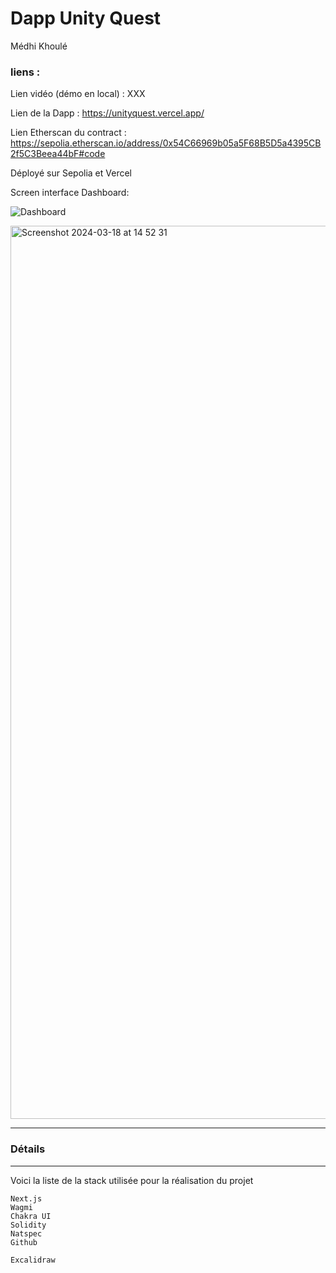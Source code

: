 # Dapp Unity Quest

Médhi Khoulé

### liens :

Lien vidéo (démo en local) : XXX

Lien de la Dapp : https://unityquest.vercel.app/

Lien Etherscan du contract : https://sepolia.etherscan.io/address/0x54C66969b05a5F68B5D5a4395CB2f5C3Beea44bF#code

Déployé sur Sepolia et Vercel

Screen interface Dashboard:

![Dashboard](XXX)



<img width="1429" alt="Screenshot 2024-03-18 at 14 52 31" src="https://github.com/Mkhool/DaoCommunityGamingDapp/tree/main/frontend/public/image/UQT.png">

___
### Détails





___ 


Voici la liste de la stack utilisée pour la réalisation du projet

    Next.js
    Wagmi
    Chakra UI
    Solidity
    Natspec
    Github

    Excalidraw
